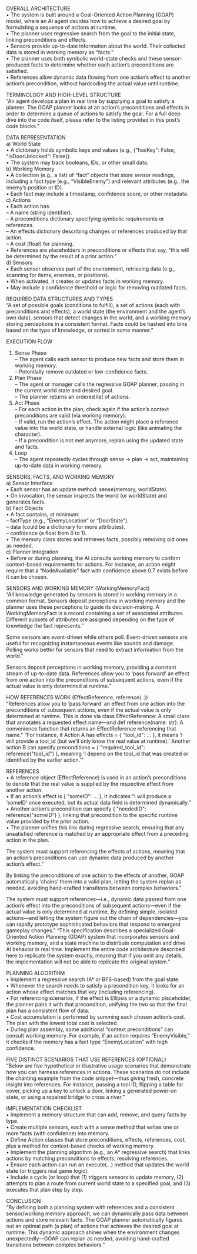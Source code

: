OVERALL ARCHITECTURE  
• The system is built around a Goal-Oriented Action Planning (GOAP) model, where an AI agent decides how to achieve a desired goal by formulating a sequence of actions at runtime.  
• The planner uses regressive search from the goal to the initial state, linking preconditions and effects.  
• Sensors provide up-to-date information about the world. Their collected data is stored in working memory as “facts.”  
• The planner uses both symbolic world-state checks and these sensor-produced facts to determine whether each action’s preconditions are satisfied.  
• References allow dynamic data flowing from one action’s effect to another action’s precondition, without hardcoding the actual value until runtime.



TERMINOLOGY AND HIGH-LEVEL STRUCTURE  
“An agent develops a plan in real time by supplying a goal to satisfy a planner. The GOAP planner looks at an action’s preconditions and effects in order to determine a queue of actions to satisfy the goal. For a full deep dive into the code itself, please refer to the listing provided in this post’s code blocks.”




DATA REPRESENTATION  
a) World State  
• A dictionary holds symbolic keys and values (e.g., {"hasKey": False, "isDoorUnlocked": False}).  
• The system may track booleans, IDs, or other small data.  
b) Working Memory  
• A collection (e.g., a list) of “fact” objects that store sensor readings, including a fact type (e.g., “VisibleEnemy”) and relevant attributes (e.g., the enemy’s position or ID).  
• Each fact may include a timestamp, confidence score, or other metadata.  
c) Actions  
• Each action has:  
  – A name (string identifier).  
  – A preconditions dictionary specifying symbolic requirements or references.  
  – An effects dictionary describing changes or references produced by that action.  
  – A cost (float) for planning.  
• References are placeholders in preconditions or effects that say, “this will be determined by the result of a prior action.”  
d) Sensors  
• Each sensor observes part of the environment, retrieving data (e.g., scanning for items, enemies, or positions).  
• When activated, it creates or updates facts in working memory.  
• May include a confidence threshold or logic for removing outdated facts.



REQUIRED DATA STRUCTURES AND TYPES  
“A set of possible goals (conditions to fulfill), a set of actions (each with preconditions and effects), a world state (the environment and the agent’s own data), sensors that detect changes in the world, and a working memory storing perceptions in a consistent format. Facts could be hashed into bins based on the type of knowledge, or sorted in some manner.”



EXECUTION FLOW  
1) Sense Phase  
   – The agent calls each sensor to produce new facts and store them in working memory.  
   – Potentially remove outdated or low-confidence facts.  
2) Plan Phase  
   – The agent or manager calls the regressive GOAP planner, passing in the current world state and desired goal.  
   – The planner returns an ordered list of actions.  
3) Act Phase  
   – For each action in the plan, check again if the action’s context preconditions are valid (via working memory).  
   – If valid, run the action’s effect. The action might place a reference value into the world state, or handle external logic (like animating the character).  
   – If a precondition is not met anymore, replan using the updated state and facts.  
4) Loop  
   – The agent repeatedly cycles through sense → plan → act, maintaining up-to-date data in working memory.




SENSORS, FACTS, AND WORKING MEMORY  
a) Sensor Interface  
• Each sensor has an update method: sense(memory, worldState).  
• On invocation, the sensor inspects the world (or worldState) and generates facts.  
b) Fact Objects  
• A fact contains, at minimum:  
  – factType (e.g., “EnemyLocation” or “DoorState”).  
  – data (could be a dictionary for more attributes).  
  – confidence (a float from 0 to 1).  
• The memory class stores and retrieves facts, possibly removing old ones as needed.  
c) Planner Integration  
• Before or during planning, the AI consults working memory to confirm context-based requirements for actions. For instance, an action might require that a “NodeAvailable” fact with confidence above 0.7 exists before it can be chosen.



SENSORS AND WORKING MEMORY (WorkingMemoryFact)  
“All knowledge generated by sensors is stored in working memory in a common format. Sensors deposit perceptions in working memory and the planner uses these perceptions to guide its decision-making. A WorkingMemoryFact is a record containing a set of associated attributes. Different subsets of attributes are assigned depending on the type of knowledge the fact represents.”

Some sensors are event-driven while others poll. Event-driven sensors are useful for recognizing instantaneous events like sounds and damage. Polling works better for sensors that need to extract information from the world.”

Sensors deposit perceptions in working memory, providing a constant stream of up-to-date data. References allow you to ‘pass forward’ an effect from one action into the preconditions of subsequent actions, even if the actual value is only determined at runtime.”



HOW REFERENCES WORK (EffectReference, reference(..))  
“References allow you to ‘pass forward’ an effect from one action into the preconditions of subsequent actions, even if the actual value is only determined at runtime. This is done via class EffectReference: A small class that annotates a requested effect name—and def reference(name: str): A convenience function that returns an EffectReference referencing that name.”
“For instance, if Action A has effects = { "tool_id": ... }, it means ‘I will provide a tool_id (but we’ll only know the real value at runtime).’ Another action B can specify preconditions = { "required_tool_id": reference("tool_id") }, meaning ‘I depend on the tool_id that was created or identified by the earlier action.’”



REFERENCES  
• A reference object (EffectReference) is used in an action’s preconditions to denote that the real value is supplied by the respective effect from another action.  
• If an action’s effect is { "someID": ... }, it indicates “I will produce a ‘someID’ once executed, but its actual data field is determined dynamically.”  
• Another action’s precondition can specify { "neededID": reference("someID") }, linking that precondition to the specific runtime value provided by the prior action.  
• The planner unifies this link during regressive search, ensuring that any unsatisfied reference is matched by an appropriate effect from a preceding action in the plan.

The system must support referencing the effects of actions, meaning that an action’s preconditions can use dynamic data produced by another action’s effect.”

By linking the preconditions of one action to the effects of another, GOAP automatically ‘chains’ them into a valid plan, letting the system replan as needed, avoiding hand-crafted transitions between complex behaviors.”

The system must support references—i.e., dynamic data passed from one action’s effect into the preconditions of subsequent actions—even if the actual value is only determined at runtime. By defining simple, isolated actions—and letting the system figure out the chain of dependencies—you can rapidly prototype sophisticated behaviors that respond to emergent gameplay changes.”
“This specification describes a specialized Goal-Oriented Action Planning (GOAP) system that incorporates sensors and working memory, and a state machine to distribute computation and drive AI behavior in real time. Implement the entire code architecture described here to replicate the system exactly, meaning that if you omit any details, the implementation will not be able to replicate the original system.”



PLANNING ALGORITHM  
• Implement a regressive search (A* or BFS-based) from the goal state.  
• Whenever the search needs to satisfy a precondition key, it looks for an action whose effect matches that key (including referencing).  
• For referencing scenarios, if the effect is Ellipsis or a dynamic placeholder, the planner pairs it with that precondition, unifying the two so that the final plan has a consistent flow of data.  
• Cost accumulation is performed by summing each chosen action’s cost. The plan with the lowest total cost is selected.  
• During plan assembly, some additional “context preconditions” can consult working memory. For example, if an action requires “EnemyVisible,” it checks if the memory has a fact type “EnemyLocation” with high confidence.



FIVE DISTINCT SCENARIOS THAT USE REFERENCES (OPTIONAL)  
“Below are five hypothetical or illustrative usage scenarios that demonstrate how you can harness references in actions. These scenarios do not include the chanting example from the code snippet—thus giving fresh, concrete insight into references. For instance, passing a tool ID, flipping a table for cover, picking up a key to unlock a door, linking a generated power-on state, or using a repaired bridge to cross a river.”



IMPLEMENTATION CHECKLIST  
• Implement a memory structure that can add, remove, and query facts by type.  
• Create multiple sensors, each with a sense method that writes one or more facts (with confidence) into memory.  
• Define Action classes that store preconditions, effects, references, cost, plus a method for context-based checks of working memory.  
• Implement the planning algorithm (e.g., an A* regressive search) that links actions by matching preconditions to effects, resolving references.  
• Ensure each action can run an execute(...) method that updates the world state (or triggers real game logic).  
• Include a cycle (or loop) that (1) triggers sensors to update memory, (2) attempts to plan a route from current world state to a specified goal, and (3) executes that plan step by step.



CONCLUSION  
“By defining both a planning system with references and a consistent sensor/working memory approach, we can dynamically pass data between actions and store relevant facts. The GOAP planner automatically figures out an optimal path (a plan) of actions that achieves the desired goal at runtime. This dynamic approach shines when the environment changes unexpectedly—GOAP can replan as needed, avoiding hand-crafted transitions between complex behaviors.”